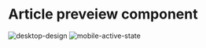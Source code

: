 # Article preveiew component
![desktop-design](https://user-images.githubusercontent.com/98693285/221365994-db968e9b-b58e-4077-b282-2e5228754667.jpg)
![mobile-active-state](https://user-images.githubusercontent.com/98693285/221366025-36109e60-d5e8-4f42-a97f-b7ca98790516.jpg)
